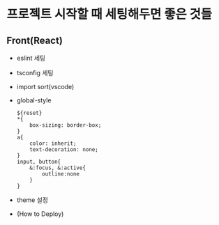 # 프로젝트 시작할 때 세팅해두면 좋은 것들

## Front(React)

- eslint 세팅
- tsconfig 세팅
- import sort(vscode)
- global-style
  ```
  ${reset}
  *{
      box-sizing: border-box;
  }
  a{
      color: inherit;
      text-decoration: none;
  }
  input, button{
      &:focus, &:active{
          outline:none
      }
  }
  ```
- theme 설정

- (How to Deploy)
